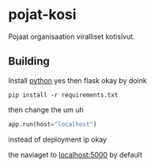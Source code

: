 # pojat-kosi
Pojaat organisaation viralliset kotisivut.

## Building
Install [python](https://www.python.org/downloads/) yes then flask okay by doink
```
pip install -r requirements.txt
```
then change the um uh
```python
app.run(host="localhost")
```
instead of deployment ip okay

the naviaget to [localhost:5000](localhost:5000) by default
